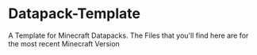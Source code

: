 # Datapack-Template
A Template for Minecraft Datapacks.
The Files that you'll find here are for the most recent Minecraft Version
